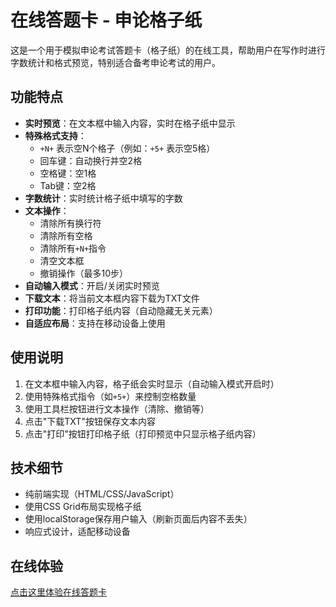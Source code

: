 # 在线答题卡 - 申论格子纸
这是一个用于模拟申论考试答题卡（格子纸）的在线工具，帮助用户在写作时进行字数统计和格式预览，特别适合备考申论考试的用户。

## 功能特点

- **实时预览**：在文本框中输入内容，实时在格子纸中显示
- **特殊格式支持**：
  - `+N+` 表示空N个格子（例如：`+5+` 表示空5格）
  - 回车键：自动换行并空2格
  - 空格键：空1格
  - Tab键：空2格
- **字数统计**：实时统计格子纸中填写的字数
- **文本操作**：
  - 清除所有换行符
  - 清除所有空格
  - 清除所有`+N+`指令
  - 清空文本框
  - 撤销操作（最多10步）
- **自动输入模式**：开启/关闭实时预览
- **下载文本**：将当前文本框内容下载为TXT文件
- **打印功能**：打印格子纸内容（自动隐藏无关元素）
- **自适应布局**：支持在移动设备上使用

## 使用说明

1. 在文本框中输入内容，格子纸会实时显示（自动输入模式开启时）
2. 使用特殊格式指令（如`+5+`）来控制空格数量
3. 使用工具栏按钮进行文本操作（清除、撤销等）
4. 点击"下载TXT"按钮保存文本内容
5. 点击"打印"按钮打印格子纸（打印预览中只显示格子纸内容）

## 技术细节

- 纯前端实现（HTML/CSS/JavaScript）
- 使用CSS Grid布局实现格子纸
- 使用localStorage保存用户输入（刷新页面后内容不丢失）
- 响应式设计，适配移动设备

## 在线体验

[点击这里体验在线答题卡](https://dtk.isxl.cn)
